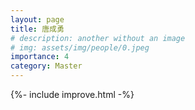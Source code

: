 ```yaml
---
layout: page
title: 唐成勇
# description: another without an image
# img: assets/img/people/0.jpeg
importance: 4
category: Master
---
```


{%- include improve.html -%}
